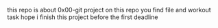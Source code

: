 this repo is about  0x00-git project
on this repo you find file and workout task
hope i finish this project before the first deadline 

